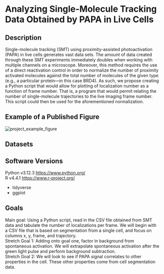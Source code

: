 # Analyzing Single-Molecule Tracking Data Obtained by PAPA in Live Cells  

## Description
Single-molecule tracking (SMT) using proximity-assisted photoactivation (PAPA) in live cells generates vast data sets. The amount of data created through these SMT experiments immediately doubles when working with multiple channels on a microscope. Moreover, this method requires the use of a direct reactivation control in order to normalize the number of proximity activated molecules against the total number of molecules of the given type (e.g., a particular protein—in this case BRD4). As such, we propose creating a Python script that would allow for plotting of localization number as a function of frame number. That is, a program that would permit relating the number of single-molecule trajectories to the live imaging frame number. This script could then be used for the aforementioned normalization.  

## Example of a Published Figure  
![project_example_figure](https://github.com/user-attachments/assets/357f9478-5547-4736-ad6a-6e8b3d86faf6)  

## Datasets  

## Software Versions  
Python v3.12.3 https://www.python.org/  
R v4.4.1 https://www.r-project.org/  
* tidyverse  
* ggplot  

## Goals
Main goal: Using a Python script, read in the CSV file obtained from SMT data and tabulate the number of localizations per frame. We will begin with a CSV file that is based on segmentation from a single cell, and focus on columns x, y, frame, and trajectory.  
Stretch Goal 1: Adding onto goal one, factor in background from spontaneous activation. We will extrapolate spontaneous activation after the green light pulse and perform background subtraction.  
Stretch Goal 2: We will look to see if PAPA signal correlates to other properties in the cell. These other properties come from cell segmentation data.  
